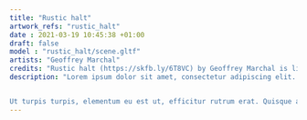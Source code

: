 ```yaml
---
title: "Rustic halt"
artwork_refs: "rustic_halt"
date : 2021-03-19 10:45:38 +01:00
draft: false
model : "rustic_halt/scene.gltf"
artists: "Geoffrey Marchal"
credits: "Rustic halt (https://skfb.ly/6T8VC) by Geoffrey Marchal is licensed under Creative Commons Attribution-NonCommercial (http://creativecommons.org/licenses/by-nc/4.0/)."
description: "Lorem ipsum dolor sit amet, consectetur adipiscing elit. Nunc ut lacus quis purus pharetra rhoncus. Donec sodales nulla condimentum nulla ultrices, eu sodales augue hendrerit. Integer at placerat nisi. Phasellus pellentesque leo vitae urna vulputate, id iaculis mi rutrum. Proin id porta arcu, quis rhoncus tortor.


Ut turpis turpis, elementum eu est ut, efficitur rutrum erat. Quisque arcu arcu, facilisis efficitur porttitor in, pulvinar at lectus. Etiam aliquam est sit amet libero laoreet feugiat. Duis porttitor diam a turpis porttitor, vel suscipit arcu tincidunt. Donec tincidunt, lorem ac imperdiet dapibus, dui augue aliquam metus, vitae viverra metus sem quis augue. Proin id hendrerit diam. Pellentesque consequat massa ante, sit amet tincidunt dui rutrum quis. "
---
```

